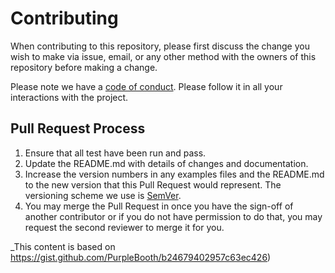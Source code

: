 # Contributing

When contributing to this repository, please first discuss the change you wish to make via issue,
email, or any other method with the owners of this repository before making a change. 

Please note we have a [code of conduct](CODE_OF_CONDUCT.md). Please follow it in all your interactions with the project.

## Pull Request Process

1. Ensure that all test have been run and pass.
2. Update the README.md with details of changes and documentation.
3. Increase the version numbers in any examples files and the README.md to the new version that this
   Pull Request would represent. The versioning scheme we use is [SemVer](http://semver.org/).
4. You may merge the Pull Request in once you have the sign-off of another contributor or if you 
   do not have permission to do that, you may request the second reviewer to merge it for you.
   
_This content is based on https://gist.github.com/PurpleBooth/b24679402957c63ec426)

